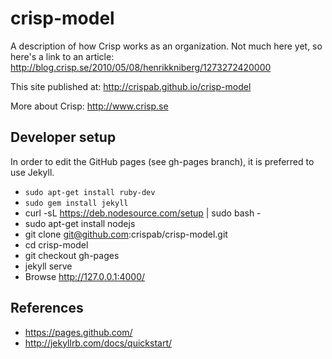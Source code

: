 crisp-model
===========

A description of how Crisp works as an organization.
Not much here yet, so here's a link to an article:
http://blog.crisp.se/2010/05/08/henrikkniberg/1273272420000


This site published at: http://crispab.github.io/crisp-model

More about Crisp: http://www.crisp.se


Developer setup
---------------
In order to edit the GitHub pages (see gh-pages branch), it is preferred to use Jekyll.
* `sudo apt-get install ruby-dev`
* `sudo gem install jekyll`
* curl -sL https://deb.nodesource.com/setup | sudo bash -
* sudo apt-get install nodejs
* git clone git@github.com:crispab/crisp-model.git
* cd crisp-model
* git checkout gh-pages
* jekyll serve
* Browse http://127.0.0.1:4000/

References
----------
* https://pages.github.com/
* http://jekyllrb.com/docs/quickstart/
